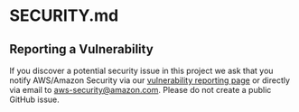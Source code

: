 # SECURITY.md

## Reporting a Vulnerability

If you discover a potential security issue in this project we ask that you notify AWS/Amazon Security via our [vulnerability reporting page](http://aws.amazon.com/security/vulnerability-reporting/) or directly via email to [aws-security@amazon.com](mailto:aws-security@amazon.com). Please do not create a public GitHub issue.